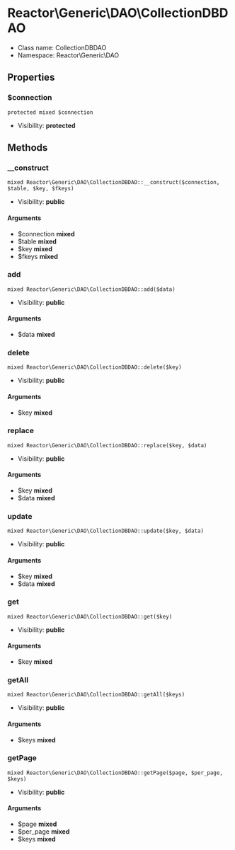 Reactor\Generic\DAO\CollectionDBDAO
===============






* Class name: CollectionDBDAO
* Namespace: Reactor\Generic\DAO





Properties
----------


### $connection

    protected mixed $connection





* Visibility: **protected**


Methods
-------


### __construct

    mixed Reactor\Generic\DAO\CollectionDBDAO::__construct($connection, $table, $key, $fkeys)





* Visibility: **public**


#### Arguments
* $connection **mixed**
* $table **mixed**
* $key **mixed**
* $fkeys **mixed**



### add

    mixed Reactor\Generic\DAO\CollectionDBDAO::add($data)





* Visibility: **public**


#### Arguments
* $data **mixed**



### delete

    mixed Reactor\Generic\DAO\CollectionDBDAO::delete($key)





* Visibility: **public**


#### Arguments
* $key **mixed**



### replace

    mixed Reactor\Generic\DAO\CollectionDBDAO::replace($key, $data)





* Visibility: **public**


#### Arguments
* $key **mixed**
* $data **mixed**



### update

    mixed Reactor\Generic\DAO\CollectionDBDAO::update($key, $data)





* Visibility: **public**


#### Arguments
* $key **mixed**
* $data **mixed**



### get

    mixed Reactor\Generic\DAO\CollectionDBDAO::get($key)





* Visibility: **public**


#### Arguments
* $key **mixed**



### getAll

    mixed Reactor\Generic\DAO\CollectionDBDAO::getAll($keys)





* Visibility: **public**


#### Arguments
* $keys **mixed**



### getPage

    mixed Reactor\Generic\DAO\CollectionDBDAO::getPage($page, $per_page, $keys)





* Visibility: **public**


#### Arguments
* $page **mixed**
* $per_page **mixed**
* $keys **mixed**


